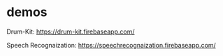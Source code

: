 # demos

Drum-Kit: https://drum-kit.firebaseapp.com/

Speech Recognaization: https://speechrecognaization.firebaseapp.com/
